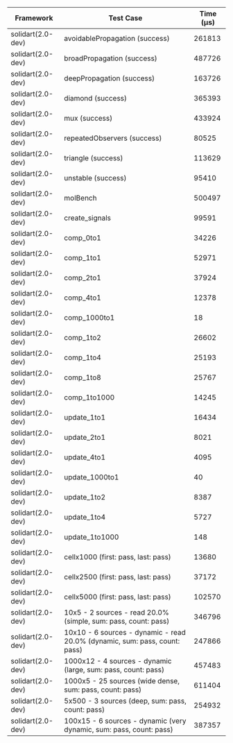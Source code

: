 | Framework | Test Case | Time (μs) |
| --- | --- | --- |
| solidart(2.0-dev) | avoidablePropagation (success) | 261813 |
| solidart(2.0-dev) | broadPropagation (success) | 487726 |
| solidart(2.0-dev) | deepPropagation (success) | 163726 |
| solidart(2.0-dev) | diamond (success) | 365393 |
| solidart(2.0-dev) | mux (success) | 433924 |
| solidart(2.0-dev) | repeatedObservers (success) | 80525 |
| solidart(2.0-dev) | triangle (success) | 113629 |
| solidart(2.0-dev) | unstable (success) | 95410 |
| solidart(2.0-dev) | molBench | 500497 |
| solidart(2.0-dev) | create_signals | 99591 |
| solidart(2.0-dev) | comp_0to1 | 34226 |
| solidart(2.0-dev) | comp_1to1 | 52971 |
| solidart(2.0-dev) | comp_2to1 | 37924 |
| solidart(2.0-dev) | comp_4to1 | 12378 |
| solidart(2.0-dev) | comp_1000to1 | 18 |
| solidart(2.0-dev) | comp_1to2 | 26602 |
| solidart(2.0-dev) | comp_1to4 | 25193 |
| solidart(2.0-dev) | comp_1to8 | 25767 |
| solidart(2.0-dev) | comp_1to1000 | 14245 |
| solidart(2.0-dev) | update_1to1 | 16434 |
| solidart(2.0-dev) | update_2to1 | 8021 |
| solidart(2.0-dev) | update_4to1 | 4095 |
| solidart(2.0-dev) | update_1000to1 | 40 |
| solidart(2.0-dev) | update_1to2 | 8387 |
| solidart(2.0-dev) | update_1to4 | 5727 |
| solidart(2.0-dev) | update_1to1000 | 148 |
| solidart(2.0-dev) | cellx1000 (first: pass, last: pass) | 13680 |
| solidart(2.0-dev) | cellx2500 (first: pass, last: pass) | 37172 |
| solidart(2.0-dev) | cellx5000 (first: pass, last: pass) | 102570 |
| solidart(2.0-dev) | 10x5 - 2 sources - read 20.0% (simple, sum: pass, count: pass) | 346796 |
| solidart(2.0-dev) | 10x10 - 6 sources - dynamic - read 20.0% (dynamic, sum: pass, count: pass) | 247866 |
| solidart(2.0-dev) | 1000x12 - 4 sources - dynamic (large, sum: pass, count: pass) | 457483 |
| solidart(2.0-dev) | 1000x5 - 25 sources (wide dense, sum: pass, count: pass) | 611404 |
| solidart(2.0-dev) | 5x500 - 3 sources (deep, sum: pass, count: pass) | 254932 |
| solidart(2.0-dev) | 100x15 - 6 sources - dynamic (very dynamic, sum: pass, count: pass) | 387357 |
